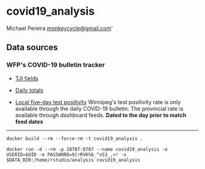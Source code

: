 # covid19_analysis

Michael Pereira <monkeycycle@gmail.com>'



## Data sources

### WFP's COVID-19 bulletin tracker

* [TJI fields](https://docs.google.com/spreadsheets/d/19IqfhdXQaQbCJDns3yG0EEL4TAYGRgEGKKyLeELvLNA/edit#gid=362680117)

* [Daily totals](https://docs.google.com/spreadsheets/d/19IqfhdXQaQbCJDns3yG0EEL4TAYGRgEGKKyLeELvLNA/edit#gid=1935428018)

* [Local five-day test positivity](https://docs.google.com/spreadsheets/d/19IqfhdXQaQbCJDns3yG0EEL4TAYGRgEGKKyLeELvLNA/edit#gid=322055627)
	Winnipeg's test positivity rate is only available through the daily COVID-19 bulletin. The provincial rate is available through dashboard feeds. **Dated to the day prior to match feed dates**





----

```docker build --rm --force-rm -t covid19_analysis .```

```docker run -d --rm -p 28787:8787 --name covid19_analysis -e USERID=$UID -e PASSWORD=9[rRVK%b_^xS3_,<! -v $DATA_DIR:/home/rstudio/analysis covid19_analysis```

